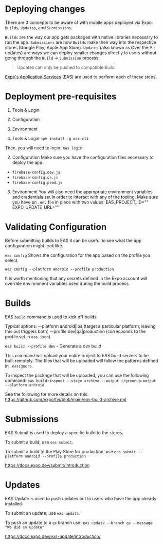 # Deploying changes
There are 3 concepts to be aware of with mobile apps deployed via Expo: `Builds`, `Updates`, and `Submissions`.

`Builds` are the way our app gets packaged with native libraries necessary to run the app.
`Submissions` are how `Builds` make their way into the respective stores (Google Play, Apple App Store).
`Updates` (also known as Over the Air updates) are ways we can deploy smaller changes directly to users without going through the `Build` -> `Submission` process.
> Updates can only be pushed to compatible Build

[Expo's Application Services](https://docs.expo.dev/eas/) (EAS) are used to perform each of these steps.

# Deployment pre-requisites
1. Tools & Login
2. Configuration
3. Environment

1. Tools & Login
`npm install -g eas-cli`

Then, you will need to login:
`eas login`

2. Configuration
Make sure you have the configuration files necessary to deploy the app.
- `firebase-config.dev.js`
- `firebase-config.qa.js`
- `firebase-config.prod.js`

3. Environment
You will also need the appropriate environment variables and credentials set in order to interact with any of the tooling.
Make sure you have an `.env` file in place with two values:
EAS_PROJECT_ID="<replace me>"
EXPO_UPDATE_URL="<replace me>"

# Validating Configuration
Before submitting builds to EAS it can be useful to see what the app configuration might look like.

`eas config` Shows the configuration for the app based on the profile you select.

`eas config --platform android --profile production`

It is worth mentioning that any secrets defined in the Expo account will override environment variables used during the build process.

# Builds
EAS `build` command is used to kick off builds.

Typical options:
--platform android|ios (target a particular platform, leaving this out triggers both)
--profile dev|qa|production (corresponds to the profile set in `eas.json`)

`eas build --profile dev` - Generate a dev build

This command will upload your entire project to EAS build servers to be built remotely.
The files that will be uploaded will follow the patterns defined in `.easignore`.

To inspect the package that will be uploaded, you can use the following command:
`eas build:inspect --stage archive --output ~/greenup-output --platform android`

See the following for more details on this: https://github.com/expo/fyi/blob/main/eas-build-archive.md

# Submissions
EAS Submit is used to deploy a specific build to the stores.

To submit a build, use `eas submit`.

To submit a build to the Play Store for production, use `eas submit --platform android --profile production` 

https://docs.expo.dev/submit/introduction

# Updates
EAS Update is used to push updates out to users who have the app already installed.

To submit an update, use `eas update`.

To push an update to a `qa` branch use:
`eas update --branch qa --message "We did an update"`
 
https://docs.expo.dev/eas-update/introduction/